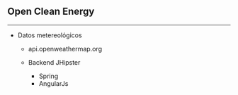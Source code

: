 ## Open Clean Energy
-------------------
- Datos metereológicos
  - api.openweathermap.org

  - Backend JHipster
    - Spring
    - AngularJs
